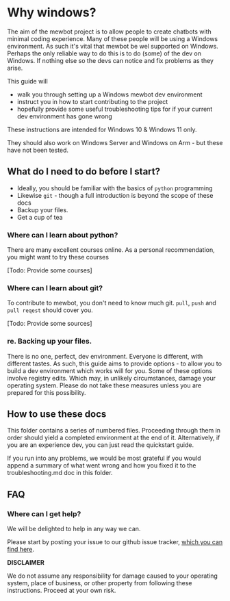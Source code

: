 # Why windows?

The aim of the mewbot project is to allow people to create chatbots with minimal coding experience.
Many of these people will be using a Windows environment.
As such it's vital that mewbot be wel supported on Windows.
Perhaps the only reliable way to do this is to do (some) of the dev on Windows.
If nothing else so the devs can notice and fix problems as they arise.

This guide will
 - walk you through setting up a Windows mewbot dev environment
 - instruct you in how to start contributing to the project
 - hopefully provide some useful troubleshooting tips for if your current dev environment has gone wrong

These instructions are intended for Windows 10 & Windows 11 only.

They should also work on Windows Server and Windows on Arm - but these have not been tested.

## What do I need to do before I start?

 - Ideally, you should be familiar with the basics of `python` programming
 - Likewise `git` - though a full introduction is beyond the scope of these docs
 - Backup your files.
 - Get a cup of tea

### Where can I learn about python?

There are many excellent courses online.
As a personal recommendation, you might want to try these courses

[Todo: Provide some courses]

### Where can I learn about git?

To contribute to mewbot, you don't need to know much git.
`pull`, `push` and `pull reqest` should cover you.

[Todo: Provide some sources]

### re. Backing up your files.

There is no one, perfect, dev environment.
Everyone is different, with different tastes.
As such, this guide aims to provide options - to allow you to build a dev environment which works will for you.
Some of these options involve registry edits.
Which may, in unlikely circumstances, damage your operating system.
Please do not take these measures unless you are prepared for this possibility.

## How to use these docs

This folder contains a series of numbered files.
Proceeding through them in order should yield a completed environment at the end of it.
Alternatively, if you are an experience dev, you can just read the quickstart guide.

If you run into any problems, we would be most grateful if you would append a summary of what went wrong and how you fixed it to the troubleshooting.md doc in this folder.

## FAQ

### Where can I get help?

We will be delighted to help in any way we can.

Please start by posting your issue to our github issue tracker, [which you can find here](https://github.com/mewler/mewbot/issues).



**DISCLAIMER**

We do not assume any responsibility for damage caused to your operating system, place of business, or other property from following these instructions.
Proceed at your own risk.